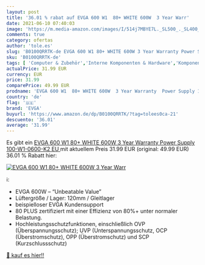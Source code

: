 ```yaml
---
layout: post
title: '36.01 % rabat auf EVGA 600 W1  80+ WHITE 600W  3 Year Warr'
date: 2021-06-10 07:40:03
image: 'https://m.media-amazon.com/images/I/514j7MBYE7L._SL500_._SL400_.jpg'
comments: true
category: ofertas
author: 'tole.es'
slug: 'B0100QRRTK-de EVGA 600 W1 80+ WHITE 600W 3 Year Warranty Power Supply...'
sku: 'B0100QRRTK-de'
tags: [ 'Computer & Zubehör','Interne Komponenten & Hardware','Komponenten & Ersatzteile','PC-Netzteile','evga', ]
actualPrice: 31.99 EUR
currency: EUR
price: 31.99
comparePrice: 49.99 EUR
prodname: 'EVGA 600 W1  80+ WHITE 600W  3 Year Warranty  Power Supply 100-W1-0600-K2  EU '
country: 'de'
flag: '🇩🇪'
brand: 'EVGA'
buyurl: 'https://www.amazon.de/dp/B0100QRRTK/?tag=tolees0ca-21'
descuento: '36.01'
average: '31.99'
---
```


Es gibt ein [EVGA 600 W1  80+ WHITE 600W  3 Year Warranty  Power Supply 100-W1-0600-K2  EU ](https://www.amazon.de/dp/B0100QRRTK/?tag=tolees0ca-21) mit aktuellem Preis 31.99 EUR (original: 49.99 EUR) 36.01 % Rabatt hier:

[![EVGA 600 W1  80+ WHITE 600W  3 Year Warr](https://m.media-amazon.com/images/I/514j7MBYE7L._SL500_._SL400_.jpg)](https://www.amazon.de/dp/B0100QRRTK/?tag=tolees0ca-21)

ℹ️:

- EVGA 600W – “Unbeatable Value”
- Lüftergröße / Lager: 120mm / Gleitlager
- beispielloser EVGA Kundensupport
- 80 PLUS zertifiziert mit einer Effizienz von 80%+ unter normaler Belastung.
- Hochleistungsschutzfunktionen, einschließlich OVP (Überspannungsschutz); UVP (Unterspannungsschutz, OCP (Überstromschutz), OPP (Überstromschutz) und SCP (Kurzschlussschutz)

[🛒 kauf es hier!!](https://www.amazon.de/dp/B0100QRRTK/?tag=tolees0ca-21)
